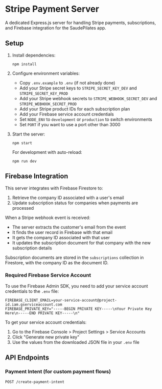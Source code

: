 # Stripe Payment Server

A dedicated Express.js server for handling Stripe payments, subscriptions, and Firebase integration for the SaudePilates app.

## Setup

1. Install dependencies:
   ```
   npm install
   ```

2. Configure environment variables:
   - Copy `.env.example` to `.env` (if not already done)
   - Add your Stripe secret keys to `STRIPE_SECRET_KEY_DEV` and `STRIPE_SECRET_KEY_PROD`
   - Add your Stripe webhook secrets to `STRIPE_WEBHOOK_SECRET_DEV` and `STRIPE_WEBHOOK_SECRET_PROD`
   - Add your Stripe product IDs for each subscription plan
   - Add your Firebase service account credentials
   - Set `NODE_ENV` to `development` or `production` to switch environments
   - Set `PORT` if you want to use a port other than 3000

3. Start the server:
   ```
   npm start
   ```

   For development with auto-reload:
   ```
   npm run dev
   ```

## Firebase Integration

This server integrates with Firebase Firestore to:

1. Retrieve the company ID associated with a user's email
2. Update subscription status for companies when payments are processed

When a Stripe webhook event is received:
- The server extracts the customer's email from the event
- It finds the user record in Firebase with that email
- It gets the company ID associated with that user
- It updates the subscription document for that company with the new subscription details

Subscription documents are stored in the `subscriptions` collection in Firestore, with the company ID as the document ID.

### Required Firebase Service Account

To use the Firebase Admin SDK, you need to add your service account credentials to the `.env` file:

```
FIREBASE_CLIENT_EMAIL=your-service-account@project-id.iam.gserviceaccount.com
FIREBASE_PRIVATE_KEY="-----BEGIN PRIVATE KEY-----\nYour Private Key Here\n-----END PRIVATE KEY-----\n"
```

To get your service account credentials:
1. Go to the Firebase Console > Project Settings > Service Accounts
2. Click "Generate new private key"
3. Use the values from the downloaded JSON file in your `.env` file

## API Endpoints

### Payment Intent (for custom payment flows)

```
POST /create-payment-intent
```